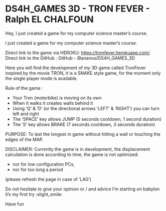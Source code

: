 # DS4H_GAMES 3D - TRON FEVER - Ralph EL CHALFOUN

Hey, I just created a game for my computer science master’s course.

I just created a game for my computer science master’s course.

Direct link to the game via HEROKU: https://tronfever.herokuapp.com/
Direct link to the GitHub : GitHub - iBananos/DS4H_GAMES_3D

Here you will find the development of my 3D game called TronFever inspired by the movie TRON, it is a SNAKE style game, for the moment only the single player mode is available.

Rule of the game :
- Your Tron (motorbike) is moving on its own
- When it walks it creates walls behind it
- Using ‘Q’ & ‘D’ (or the directional arrows ‘LEFT’ & ‘RIGHT’) you can turn left and right
- The ‘SPACE’ key allows JUMP (5 seconds cooldown, 1 second duration)
- The ‘S’ key allows BRAKE (7 seconds cooldown, 3 seconds duration)

PURPOSE: To last the longest in game without hitting a wall or touching the edges of the MAP.

DISCLAIMER:
Currently the game is in development, the displacement calculation is done according to time, the game is not optimized:
  - nor for low configuration PCs,
  - nor for too long a period

(please refresh the page in case of ‘LAG’)

Do not hesitate to give your opinion or / and advice I’m starting on babylon it’s my first try :slight_smile:

Have fun
